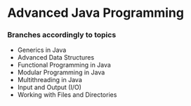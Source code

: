 # Advanced Java Programming

### Branches accordingly to topics

* Generics in Java
* Advanced Data Structures
* Functional Programming in Java
* Modular Programming in Java
* Multithreading in Java
* Input and Output (I/O)
* Working with Files and Directories